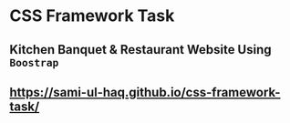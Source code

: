 # CSS Framework Task
## Kitchen Banquet & Restaurant Website Using `Boostrap`

## https://sami-ul-haq.github.io/css-framework-task/
